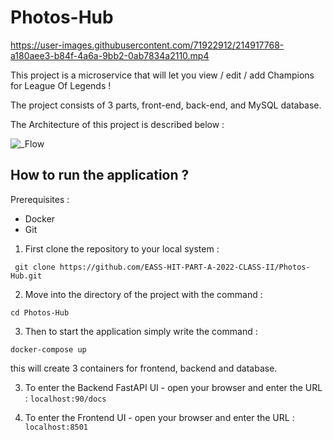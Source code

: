 # Photos-Hub


https://user-images.githubusercontent.com/71922912/214917768-a180aee3-b84f-4a6a-9bb2-0ab7834a2110.mp4


This project is a microservice that will let you view / edit / add Champions for League Of Legends !

The project consists of 3 parts, front-end, back-end, and MySQL database.

The Architecture of this project is described below :

![_Flow](https://user-images.githubusercontent.com/71922912/208976356-8707bff7-91e2-4414-89f6-8763ff420065.png)

## How to run the application ?

Prerequisites :
- Docker
- Git

1. First clone the repository to your local system :

``` git clone https://github.com/EASS-HIT-PART-A-2022-CLASS-II/Photos-Hub.git```

2. Move into the directory of the project with the command : 

``` cd Photos-Hub ```

3. Then to start the application simply write the command : 

``` docker-compose up ```

this will create 3 containers for frontend, backend and database.

3. To enter the Backend FastAPI UI - open your browser and enter the URL : 
   ``` localhost:90/docs ```

4. To enter the Frontend UI - open your browser and enter the URL : 
   ``` localhost:8501 ```
